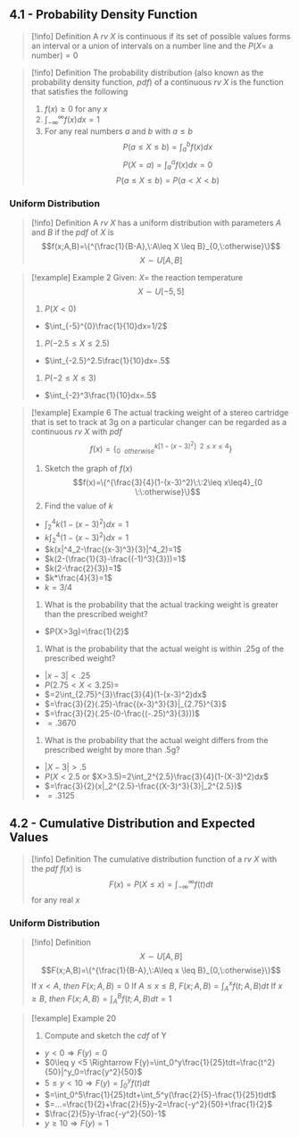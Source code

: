 ## 4.1 - Probability Density Function

> [!info] Definition
> A $rv$ $X$ is continuous if its set of possible values forms an interval or a union of intervals on a number line and the $P(X=$ a number$)=0$

> [!info] Definition
> The probability distribution (also known as the probability density function, $pdf$) of a continuous $rv$ $X$ is the function that satisfies the following
> 1. $f(x)\geq0$ for any $x$
> 2. $\int_{-\infty}^{\infty}f(x)dx=1$
> 3. For any real numbers $a$ and $b$ with $a\leq b$ 
> $$P(a\leq X\leq b)=\int_{a}^{b}f(x)dx$$
> $$P(X=a)=\int_{a}^{a}f(x)dx=0$$
> $$P(a\leq X\leq b)=P(a<X<b)$$
### Uniform Distribution

> [!info] Definition
> A $rv$ $X$ has a uniform distribution with parameters $A$ and $B$ if the $pdf$ of $X$ is 
> $$f(x;A,B)=\{^{\frac{1}{B-A},\:A\leq X \leq B}_{0,\:otherwise}\}$$
> $$X\sim U[A,B]$$

> [!example] Example 2
> Given: $X=$ the reaction temperature
> $$X\sim U[-5,5]$$
> 1. $P(X<0)$
> 	* $\int_{-5}^{0}\frac{1}{10}dx=1/2$
> 1. $P(-2.5\leq X\leq2.5)$
> 	* $\int_{-2.5}^2.5\frac{1}{10}dx=.5$
> 1. $P(-2\leq X\leq3)$
> 	* $\int_{-2}^3\frac{1}{10}dx=.5$

> [!example] Example 6
> The actual tracking weight of a stereo cartridge that is set to track at $3$g on a particular changer can be regarded as a continuous $rv$ $X$ with $pdf$
> $$f(x)=\{^{k[1-(x-3)^2]\:\:2\leq x\leq4}_{0 \:\:otherwise}\}$$
> 1. Sketch the graph of $f(x)$
> $$f(x)=\{^{\frac{3}{4}(1-(x-3)^2)\:\:2\leq x\leq4}_{0 \:\:otherwise}\}$$
> 2. Find the value of $k$
> 	* $\int_2^4k(1-(x-3)^2)dx=1$
> 	* $k\int_2^4(1-(x-3)^2)dx=1$
> 	* $k(x|^4_2-\frac{(x-3)^3}{3}|^4_2)=1$
> 	* $k(2-(\frac{1}{3}-\frac{(-1)^3}{3}))=1$
> 	* $k(2-\frac{2}{3})=1$
> 	* $k*\frac{4}{3}=1$
> 	* $k=3/4$
> 1. What is the probability that the actual tracking weight is greater than the prescribed weight?
> 	* $P(X>3g)=\frac{1}{2}$
> 1. What is the probability that the actual weight is within .25g of the prescribed weight?
> 	* $|x-3|<.25$
> 	* $P(2.75 <X<3.25)=$
> 	* $=2\int_{2.75}^{3}\frac{3}{4}(1-(x-3)^2)dx$
> 	* $=\frac{3}{2}(.25)-\frac{(x-3)^3}{3}|_{2.75}^{3}$
> 	* $=\frac{3}{2}(.25-(0-\frac{(-.25)^3}{3}))$
> 	* $=.3670$
> 1. What is the probability that the actual weight differs from the prescribed weight by more than .5g?
> 	* $|X-3|>.5$
> 	* $P(X<2.5$ or $X>3.5)=2\int_2^{2.5}\frac{3}{4}(1-(X-3)^2)dx$
> 	* $=\frac{3}{2}(x|_2^{2.5}-\frac{(X-3)^3}{3}|_2^{2.5})$
> 	* $=.3125$

## 4.2 - Cumulative Distribution and Expected Values

> [!info] Definition
> The cumulative distribution function of a $rv$ $X$ with the $pdf$ $f(x)$ is 
> $$F(x)=P(X\leq x)=\int_{-\infty}^{\infty}f(t)dt$$for any real $x$

### Uniform Distribution

> [!info] Definition
> $$X\sim U[A,B]$$
> $$F(x;A,B)=\{^{\frac{1}{B-A},\:A\leq x \leq B}_{0,\:otherwise}\}$$
> If $x<A,\:then\: F(x;A,B)=0$
> If $A\leq x \leq B,\:F(x;A,B)=\int_A^x f(t;A,B)dt$
> If $x\geq B,\:then\: F(x;A,B)=\int_A^B f(t;A,B)dt=1$

> [!example] Example 20
> 1. Compute and sketch the $cdf$ of Y
> 	* $y<0\Rightarrow F(y)=0$
> 	* $0\leq y <5 \Rightarrow F(y)=\int_0^y\frac{1}{25}tdt=\frac{t^2}{50}|^y_0=\frac{y^2}{50}$
> 	* $5\leq y <10 \Rightarrow F(y)=\int_0^y f(t)dt$
> 	* $=\int_0^5\frac{1}{25}tdt+\int_5^y(\frac{2}{5}-\frac{1}{25}t)dt$
> 	* $=…=\frac{1}{2}+\frac{2}{5}y-2=\frac{-y^2}{50}+\frac{1}{2}$
> 	* $\frac{2}{5}y-\frac{-y^2}{50}-1$
> 	* $y\geq 10 \Rightarrow F(y)=1$













